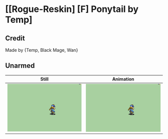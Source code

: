 # [\[Rogue-Reskin\] \[F\] Ponytail by Temp]

## Credit

Made by {Temp, Black Mage, Wan}
	
## Unarmed

| Still | Animation |
| :---: | :-------: |
| ![Unarmed still](./Unarmed_000.png) | ![Unarmed animation](./Unarmed.gif) |

